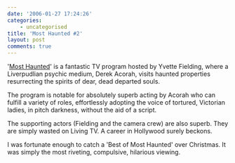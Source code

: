 ```yaml
---
date: '2006-01-27 17:24:26'
categories:
    - uncategorised
title: 'Most Haunted #2'
layout: post
comments: true
---
```


'[Most Haunted](http://www.livingtv.co.uk/mosthaunted/)' is a fantastic
TV program hosted by Yvette Fielding, where a Liverpudlian psychic
medium, Derek Acorah, visits haunted properties resurrecting the spirits
of dear, dead departed souls.

The program is notable for absolutely superb acting by Acorah who can
fulfill a variety of roles, effortlessly adopting the voice of tortured,
Victorian ladies, in pitch darkness, without the aid of a script.

The supporting actors (Fielding and the camera crew) are also superb.
They are simply wasted on Living TV. A career in Hollywood surely
beckons.

I was fortunate enough to catch a 'Best of Most Haunted' over Christmas.
It was simply the most riveting, compulsive, hilarious viewing.
